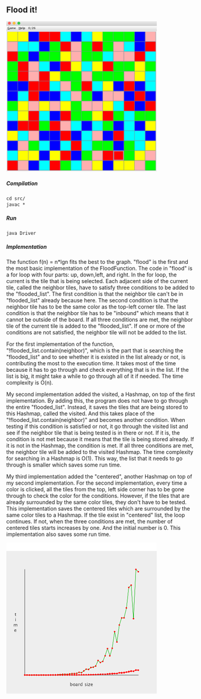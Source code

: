 ## Flood it!

<img src="floodit-screenshot-1.png" alt="floodit-screenshot" width="400" />

##### Compilation

```
cd src/
javac *
```

##### Run
```
java Driver
```


##### Implementation


The function f(n) = n*lgn fits the best to the graph. "flood" is the first and the most basic implementation of the FloodFunction. The code in "flood" is a for loop with four parts: up, down,left, and right. In the for loop, the current is the tile that is being selected. Each adjacent side of the current tile, called the neighbor tiles, have to satisfy three conditions to be added to the "flooded_list". The first condition is that the neighbor tile can't be in "flooded_list" already because here. The second condition is that the neighbor tile has to be the same color as the top-left corner tile. The last condition is that the neighbor tile has to be "inbound" which means that it cannot be outside of the board. If all three conditions are met, the neighbor tile of the current tile is added to the "flooded_list". If one or more of the conditions are not satisfied, the neighbor tile will not be added to the list.

For the first implementation of the function, "!flooded_list.contain(neighbor)", which is the part that is searching the "flooded_list" and to see whether it is existed in the list already or not, is contributing the most to the execution time. It takes most of the time because it has to go through and check everything that is in the list. If the list is big, it might take a while to go through all of it if needed. The time complexity is O(n).

My second implementation added the visited, a Hashmap, on top of the first implementation. By adding this, the program does not have to go through the entire "flooded_list". Instead, it saves the tiles that are being stored to this Hashmap, called the visited. And this takes place of the "!flooded_list.contain(neighbor)" and becomes another condition. When testing if this condition is satisfied or not, it go through the visited list and see if the neighbor tile that is being tested is in there or not. If it is, the condition is not met because it means that the tile is being stored already. If it is not in the Hashmap, the condition is met. If all three conditions are met, the neighbor tile will be added to the visited Hashmap. The time complexity for searching in a Hashmap is O(1). This way, the list that it needs to go through is smaller which saves some run time. 

My third implementation added the "centered", another Hashmap on top of my second implementation. For the second implementation, every time a color is clicked, all the tiles from the top, left side corner has to be gone through to check the color for the conditions. However, if the tiles that are already surrounded by the same color tiles, they don't have to be tested. This implementation saves the centered tiles which are surrounded by the same color tiles to a Hashmap. If the tile exist in "centered" list, the loop continues. If not, when the three conditions are met, the number of centered tiles starts increases by one. And the initial number is 0. This implementation also saves some run time.   



<img src="performance-result.png" alt="performance-result" width="400" />
